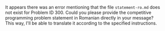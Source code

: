 It appears there was an error mentioning that the file `statement-ro.md` does not exist for Problem ID 300. Could you please provide the competitive programming problem statement in Romanian directly in your message? This way, I'll be able to translate it according to the specified instructions.